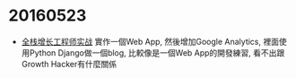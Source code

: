 # 20160523
- [全栈增长工程师实战](https://github.com/phodal/growth-in-action) 實作一個Web App, 然後增加Google Analytics, 裡面使用Python Django做一個blog, 比較像是一個Web App的開發練習, 看不出跟Growth Hacker有什麼關係
